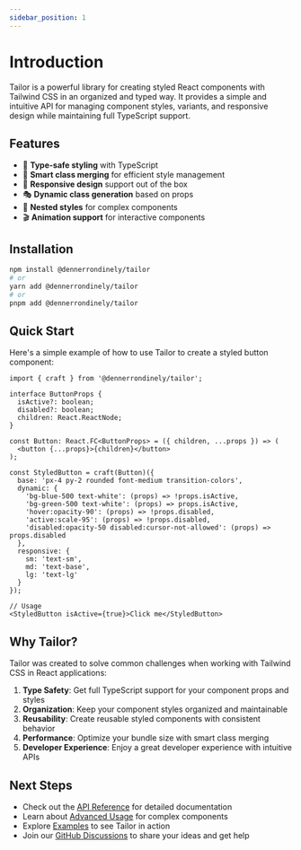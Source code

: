 ```yaml
---
sidebar_position: 1
---
```


# Introduction

Tailor is a powerful library for creating styled React components with Tailwind CSS in an organized and typed way. It provides a simple and intuitive API for managing component styles, variants, and responsive design while maintaining full TypeScript support.

## Features

- 🎨 **Type-safe styling** with TypeScript
- 🎯 **Smart class merging** for efficient style management
- 📱 **Responsive design** support out of the box
- 🎭 **Dynamic class generation** based on props
- 🎪 **Nested styles** for complex components
- 🎬 **Animation support** for interactive components

## Installation

```bash
npm install @dennerrondinely/tailor
# or
yarn add @dennerrondinely/tailor
# or
pnpm add @dennerrondinely/tailor
```

## Quick Start

Here's a simple example of how to use Tailor to create a styled button component:

```tsx
import { craft } from '@dennerrondinely/tailor';

interface ButtonProps {
  isActive?: boolean;
  disabled?: boolean;
  children: React.ReactNode;
}

const Button: React.FC<ButtonProps> = ({ children, ...props }) => (
  <button {...props}>{children}</button>
);

const StyledButton = craft(Button)({
  base: 'px-4 py-2 rounded font-medium transition-colors',
  dynamic: {
    'bg-blue-500 text-white': (props) => !props.isActive,
    'bg-green-500 text-white': (props) => props.isActive,
    'hover:opacity-90': (props) => !props.disabled,
    'active:scale-95': (props) => !props.disabled,
    'disabled:opacity-50 disabled:cursor-not-allowed': (props) => props.disabled
  },
  responsive: {
    sm: 'text-sm',
    md: 'text-base',
    lg: 'text-lg'
  }
});

// Usage
<StyledButton isActive={true}>Click me</StyledButton>
```

## Why Tailor?

Tailor was created to solve common challenges when working with Tailwind CSS in React applications:

1. **Type Safety**: Get full TypeScript support for your component props and styles
2. **Organization**: Keep your component styles organized and maintainable
3. **Reusability**: Create reusable styled components with consistent behavior
4. **Performance**: Optimize your bundle size with smart class merging
5. **Developer Experience**: Enjoy a great developer experience with intuitive APIs

## Next Steps

- Check out the [API Reference](/docs/api-reference) for detailed documentation
- Learn about [Advanced Usage](/docs/advanced-usage) for complex components
- Explore [Examples](/docs/examples/basic-components) to see Tailor in action
- Join our [GitHub Discussions](https://github.com/dennerrondinely/tailor/discussions) to share your ideas and get help
